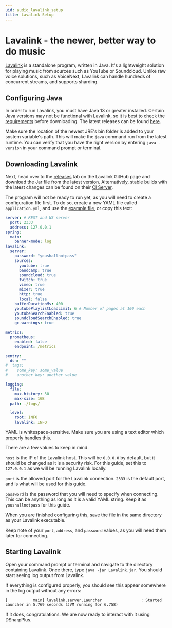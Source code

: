 ```yaml
---
uid: audio_lavalink_setup
title: Lavalink Setup
---
```


# Lavalink - the newer, better way to do music
[Lavalink](https://github.com/freyacodes/Lavalink) is a standalone program, written in Java. It's a 
lightweight solution for playing music from sources such as YouTube or 
Soundcloud. Unlike raw voice solutions, such as VoiceNext, Lavalink can handle 
hundreds of concurrent streams, and supports sharding.

## Configuring Java
In order to run Lavalink, you must have Java 13 or greater installed. Certain Java versions may not be functional with Lavalink, so it is best to check the [requirements](https://github.com/freyacodes/Lavalink#requirements) before downloading.
The latest releases can be found [here](https://www.oracle.com/technetwork/java/javase/downloads/index.html).

Make sure the location of the newest JRE's bin folder is added to your system variable's path. This will make the `java` command run from the latest runtime. You can verify that you have the right version by entering `java -version` in your command prompt or terminal.

## Downloading Lavalink  
Next, head over to the [releases](https://github.com/freyacodes/Lavalink/releases) tab on the Lavalink GitHub page and download the Jar file from the latest version. Alternatively, stable builds with the latest changes can be found on their [CI Server](https://ci.fredboat.com/viewLog.html?buildId=lastSuccessful&buildTypeId=Lavalink_Build&tab=artifacts&guest=1).

The program will not be ready to run yet, as you will need to create a configuration file first. To do so, create a new YAML file called `application.yml`, and use the [example file](https://github.com/freyacodes/Lavalink/blob/master/LavalinkServer/application.yml.example), or copy this text:

```yaml
server: # REST and WS server
  port: 2333
  address: 127.0.0.1
spring:
  main:
    banner-mode: log
lavalink:
  server:
    password: "youshallnotpass"
    sources:
      youtube: true
      bandcamp: true
      soundcloud: true
      twitch: true
      vimeo: true
      mixer: true
      http: true
      local: false
    bufferDurationMs: 400
    youtubePlaylistLoadLimit: 6 # Number of pages at 100 each
    youtubeSearchEnabled: true
    soundcloudSearchEnabled: true
    gc-warnings: true

metrics:
  prometheus:
    enabled: false
    endpoint: /metrics

sentry:
  dsn: ""
#  tags:
#    some_key: some_value
#    another_key: another_value

logging:
  file:
    max-history: 30
    max-size: 1GB
  path: ./logs/

  level:
    root: INFO
    lavalink: INFO
```
YAML is whitespace-sensitive. Make sure you are using a text editor which properly handles this.


There are a few values to keep in mind.

`host` is the IP of the Lavalink host. This will be `0.0.0.0` by default, but it should be changed as it is a security risk. For this guide, set this to `127.0.0.1` as we will be running Lavalink locally. 

`port` is the allowed port for the Lavalink connection. `2333` is the default port, and is what will be used for this guide.

`password` is the password that you will need to specify when connecting. This can be anything as long as it is a valid YAML string. Keep it as `youshallnotpass` for this guide.

When you are finished configuring this, save the file in the same directory as your Lavalink executable.

Keep note of your `port`, `address`, and `password` values, as you will need them later for connecting.

## Starting Lavalink

Open your command prompt or terminal and navigate to the directory containing Lavalink. Once there, type `java -jar Lavalink.jar`. You should start seeing log output from Lavalink.

If everything is configured properly, you should see this appear somewhere in the log output without any errors: 
```
[           main] lavalink.server.Launcher                 : Started Launcher in 5.769 seconds (JVM running for 6.758)
```

If it does, congratulations. We are now ready to interact with it using DSharpPlus.
